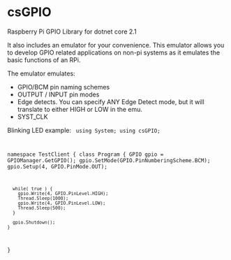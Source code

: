 # csGPIO

Raspberry Pi GPIO Library for dotnet core 2.1

It also includes an emulator for your convenience. This emulator allows you to develop GPIO related applications on non-pi systems as it emulates the basic functions of an RPi. 

The emulator emulates: 
  - GPIO/BCM pin naming schemes
  - OUTPUT / INPUT pin modes
  - Edge detects. You can specify ANY Edge Detect mode, but it will translate to either HIGH or LOW in the emu.
  - SYST_CLK 
  
Blinking LED example:
<code>
  using System;
  using csGPIO;
  
  namespace TestClient
  {
    class Program
    {
      GPIO gpio = GPIOManager.GetGPIO();
      gpio.SetMode(GPIO.PinNumberingScheme.BCM);
      gpio.Setup(4, GPIO.PinMode.OUT);
      
      while( true ) {
        gpio.Write(4, GPIO.PinLevel.HIGH);
        Thread.Sleep(1000);
        gpio.Write(4, GPIO.PinLevel.LOW);
        Thread.Sleep(500);
      }
      
      gpio.Shutdown();
    }
  }
</code>
